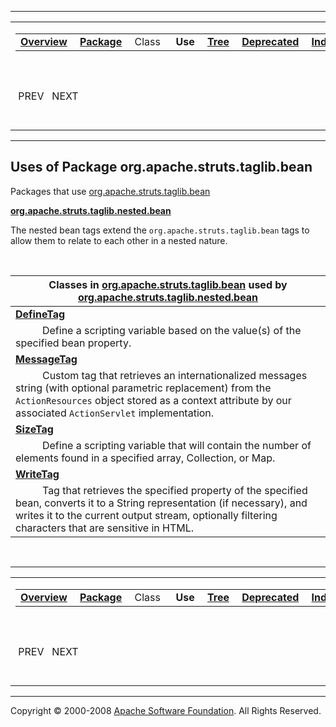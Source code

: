 ------------------------------------------------------------------------

<span id="navbar_top"></span> [](#skip-navbar_top "Skip navigation links")

<table>
<colgroup>
<col width="50%" />
<col width="50%" />
</colgroup>
<tbody>
<tr class="odd">
<td align="left"><span id="navbar_top_firstrow"></span>
<table>
<tbody>
<tr class="odd">
<td align="left"><a href="../../../../../overview-summary.html.md"><strong>Overview</strong></a> </td>
<td align="left"><a href="package-summary.html.md"><strong>Package</strong></a> </td>
<td align="left">Class </td>
<td align="left"> <strong>Use</strong> </td>
<td align="left"><a href="package-tree.html.md"><strong>Tree</strong></a> </td>
<td align="left"><a href="../../../../../deprecated-list.html.md"><strong>Deprecated</strong></a> </td>
<td align="left"><a href="../../../../../index-all.html.md"><strong>Index</strong></a> </td>
<td align="left"><a href="../../../../../help-doc.html.md"><strong>Help</strong></a> </td>
</tr>
</tbody>
</table></td>
<td align="left"></td>
</tr>
<tr class="even">
<td align="left"> PREV   NEXT</td>
<td align="left"><a href="../../../../../index.html.md?org/apache/struts/taglib/bean/package-use.html"><strong>FRAMES</strong></a>    <a href="package-use.html"><strong>NO FRAMES</strong></a>    
<a href="../../../../../allclasses-noframe.html.md"><strong>All Classes</strong></a></td>
</tr>
</tbody>
</table>

<span id="skip-navbar_top"></span>

------------------------------------------------------------------------

**Uses of Package
 org.apache.struts.taglib.bean**
--------------------------------

Packages that use [org.apache.struts.taglib.bean](../../../../../org/apache/struts/taglib/bean/package-summary.html.md)

[**org.apache.struts.taglib.nested.bean**](#org.apache.struts.taglib.nested.bean)

The nested bean tags extend the `org.apache.struts.taglib.bean` tags to allow them to relate to each other in a nested nature. 

 

<span id="org.apache.struts.taglib.nested.bean"></span>

| Classes in [org.apache.struts.taglib.bean](../../../../../org/apache/struts/taglib/bean/package-summary.html.md) used by [org.apache.struts.taglib.nested.bean](../../../../../org/apache/struts/taglib/nested/bean/package-summary.html)     |
|--------------------------------------------------------------------------------------------------------------------------------------------------------------------------------------------------------------------------------------------|
| **[**DefineTag**](../../../../../org/apache/struts/taglib/bean/class-use/DefineTag.html.md#org.apache.struts.taglib.nested.bean)**                                                                                                            
            Define a scripting variable based on the value(s) of the specified bean property.                                                                                                                                                |
| **[**MessageTag**](../../../../../org/apache/struts/taglib/bean/class-use/MessageTag.html.md#org.apache.struts.taglib.nested.bean)**                                                                                                          
            Custom tag that retrieves an internationalized messages string (with optional parametric replacement) from the `ActionResources` object stored as a context attribute by our associated `ActionServlet` implementation.          |
| **[**SizeTag**](../../../../../org/apache/struts/taglib/bean/class-use/SizeTag.html.md#org.apache.struts.taglib.nested.bean)**                                                                                                                
            Define a scripting variable that will contain the number of elements found in a specified array, Collection, or Map.                                                                                                             |
| **[**WriteTag**](../../../../../org/apache/struts/taglib/bean/class-use/WriteTag.html.md#org.apache.struts.taglib.nested.bean)**                                                                                                              
            Tag that retrieves the specified property of the specified bean, converts it to a String representation (if necessary), and writes it to the current output stream, optionally filtering characters that are sensitive in HTML.  |

 

------------------------------------------------------------------------

<span id="navbar_bottom"></span> [](#skip-navbar_bottom "Skip navigation links")

<table>
<colgroup>
<col width="50%" />
<col width="50%" />
</colgroup>
<tbody>
<tr class="odd">
<td align="left"><span id="navbar_bottom_firstrow"></span>
<table>
<tbody>
<tr class="odd">
<td align="left"><a href="../../../../../overview-summary.html.md"><strong>Overview</strong></a> </td>
<td align="left"><a href="package-summary.html.md"><strong>Package</strong></a> </td>
<td align="left">Class </td>
<td align="left"> <strong>Use</strong> </td>
<td align="left"><a href="package-tree.html.md"><strong>Tree</strong></a> </td>
<td align="left"><a href="../../../../../deprecated-list.html.md"><strong>Deprecated</strong></a> </td>
<td align="left"><a href="../../../../../index-all.html.md"><strong>Index</strong></a> </td>
<td align="left"><a href="../../../../../help-doc.html.md"><strong>Help</strong></a> </td>
</tr>
</tbody>
</table></td>
<td align="left"></td>
</tr>
<tr class="even">
<td align="left"> PREV   NEXT</td>
<td align="left"><a href="../../../../../index.html.md?org/apache/struts/taglib/bean/package-use.html"><strong>FRAMES</strong></a>    <a href="package-use.html"><strong>NO FRAMES</strong></a>    
<a href="../../../../../allclasses-noframe.html.md"><strong>All Classes</strong></a></td>
</tr>
</tbody>
</table>

<span id="skip-navbar_bottom"></span>

------------------------------------------------------------------------

Copyright © 2000-2008 [Apache Software Foundation](http://www.apache.org/). All Rights Reserved.
